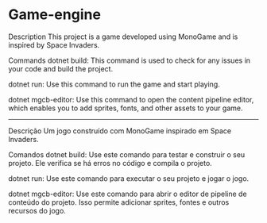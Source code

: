 # Game-engine

Description
This project is a game developed using MonoGame and is inspired by Space Invaders.

Commands
dotnet build: This command is used to check for any issues in your code and build the project.

dotnet run: Use this command to run the game and start playing.

dotnet mgcb-editor: Use this command to open the content pipeline editor, which enables you to add sprites, fonts, and other assets to your game.

--------------------------------------------------------------------------------------------------------------------------

Descrição
Um jogo construído com MonoGame inspirado em Space Invaders.

Comandos
dotnet build: Use este comando para testar e construir o seu projeto. Ele verifica se há erros no código e compila o projeto.

dotnet run: Use este comando para executar o seu projeto e jogar o jogo.

dotnet mgcb-editor: Use este comando para abrir o editor de pipeline de conteúdo do projeto. Isso permite adicionar sprites, fontes e outros recursos do jogo.
